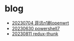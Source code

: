 # blog

* [20230704 菲讯n1刷openwrt](./n1.md)
* [20230630 powershell7](./powershell7.md)
* [20230811 redux-thunk](./redux-thunk.md)